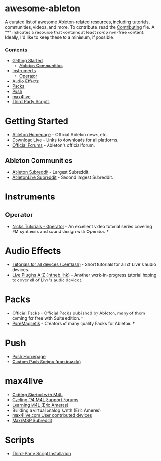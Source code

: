 # awesome-ableton

A curated list of awesome Ableton-related resources, including tutorials, communities, videos, and more. To contribute, read the [Contributing](https://github.com/cfdrake/awesome-ableton/blob/master/CONTRIBUTING.md) file. A "†" indicates a resource that contains at least _some_ non-free content. Ideally, I'd like to keep these to a minimum, if possible.

### Contents

- [Getting Started](#getting-started)
  - [Ableton Communities](#ableton-communities)
- [Instruments](#instruments)
  - [Operator](#operator)
- [Audio Effects](#audio-effects)
- [Packs](#packs)
- [Push](#push)
- [max4live](#max4live)
- [Third Party Scripts](#third-party-scripts)

# Getting Started
* [Ableton Homepage](https://www.ableton.com/) - Official Ableton news, etc.
* [Download Live](https://www.ableton.com/en/trial/) - Links to downloads for all platforms.
* [Official Forums](https://forum.ableton.com/) - Ableton's official forum.

## Ableton Communities

* [Ableton Subreddit](https://www.reddit.com/r/ableton) - Largest Subreddit.
* [AbletonLive Subreddit](https://www.reddit.com/r/abletonlive) - Second largest Subreddit.

# Instruments

## Operator
* [Nicks Tutorials - Operator](http://nickstutorials.com/product/sound-design-in-ableton-live-operator-video-tutorials/) - An excellent video tutorial series covering FM synthesis and sound design with Operator. †

# Audio Effects

* [Tutorials for all devices (Deeflash)](https://www.youtube.com/playlist?list=PLYag5TdGzlpCLg0AgfICu7RncfbeCESrg) - Short tutorials for all of Live's audio devices.
* [Live Plugins A-Z (intheb.link)](https://www.youtube.com/playlist?list=PLbZJ7gEEQBnFwW-L72EpPjZmvTz_3vB30) - Another work-in-progress tutorial hoping to cover all of Live's audio devices.

# Packs
* [Official Packs](https://www.ableton.com/en/packs/) - Official Packs published by Ableton, many of them coming for free with Suite edition. †
* [PureMagnetik](http://puremagnetik.com/) - Creators of many quality Packs for Ableton. †

# Push
* [Push Homepage](https://www.ableton.com/en/push/)
* [Custom Push Scripts (parabuzzle)](https://github.com/parabuzzle/ableton_push)

# max4live
* [Getting Started with M4L](https://www.ableton.com/en/help/article/how-get-started-max-live-9/)
* [Cycling '74 M4L Support Forums](https://cycling74.com/forums/forum/max/#gsc.tab=0)
* [Learning M4L (Eric Ameres)](https://www.youtube.com/watch?v=gP0hjBvi0NY&list=PL592456DB33616258)
* [Building a virtual analog synth (Eric Ameres)](https://www.youtube.com/watch?v=W2uUbKaZ_9E&list=PL6CE63AB005E84E10)
* [max4live.com User contributed devices](http://maxforlive.com/)
* [Max/MSP Subreddit](https://www.reddit.com/r/MaxMSP/)

# Scripts
* [Third-Party Script Installation](https://www.ableton.com/en/help/article/install-third-party-remote-script/)
